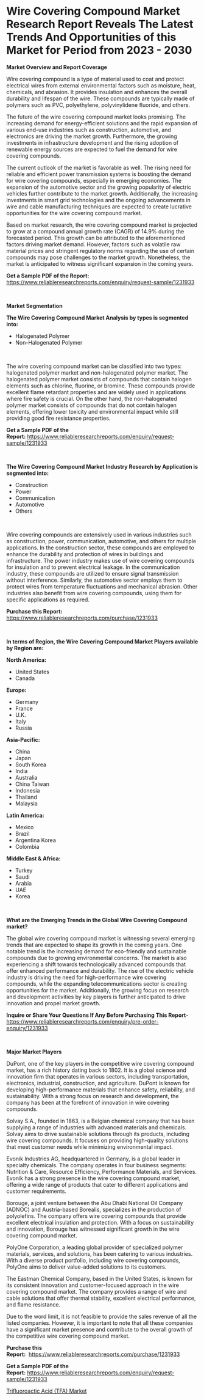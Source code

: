 <p><h1>Wire Covering Compound Market Research Report Reveals The Latest Trends And Opportunities of this Market for Period from 2023 - 2030</h1></p><p><strong>Market Overview and Report Coverage</strong></p>
<p><p>Wire covering compound is a type of material used to coat and protect electrical wires from external environmental factors such as moisture, heat, chemicals, and abrasion. It provides insulation and enhances the overall durability and lifespan of the wire. These compounds are typically made of polymers such as PVC, polyethylene, polyvinylidene fluoride, and others.</p><p>The future of the wire covering compound market looks promising. The increasing demand for energy-efficient solutions and the rapid expansion of various end-use industries such as construction, automotive, and electronics are driving the market growth. Furthermore, the growing investments in infrastructure development and the rising adoption of renewable energy sources are expected to fuel the demand for wire covering compounds.</p><p>The current outlook of the market is favorable as well. The rising need for reliable and efficient power transmission systems is boosting the demand for wire covering compounds, especially in emerging economies. The expansion of the automotive sector and the growing popularity of electric vehicles further contribute to the market growth. Additionally, the increasing investments in smart grid technologies and the ongoing advancements in wire and cable manufacturing techniques are expected to create lucrative opportunities for the wire covering compound market.</p><p>Based on market research, the wire covering compound market is projected to grow at a compound annual growth rate (CAGR) of 14.9% during the forecasted period. This growth can be attributed to the aforementioned factors driving market demand. However, factors such as volatile raw material prices and stringent regulatory norms regarding the use of certain compounds may pose challenges to the market growth. Nonetheless, the market is anticipated to witness significant expansion in the coming years.</p></p>
<p><strong>Get a Sample PDF of the Report:</strong> <a href="https://www.reliableresearchreports.com/enquiry/request-sample/1231933">https://www.reliableresearchreports.com/enquiry/request-sample/1231933</a></p>
<p>&nbsp;</p>
<p><strong>Market Segmentation</strong></p>
<p><strong>The Wire Covering Compound Market Analysis by types is segmented into:</strong></p>
<p><ul><li>Halogenated Polymer</li><li>Non-Halogenated Polymer</li></ul></p>
<p>&nbsp;</p>
<p><p>The wire covering compound market can be classified into two types: halogenated polymer market and non-halogenated polymer market. The halogenated polymer market consists of compounds that contain halogen elements such as chlorine, fluorine, or bromine. These compounds provide excellent flame retardant properties and are widely used in applications where fire safety is crucial. On the other hand, the non-halogenated polymer market consists of compounds that do not contain halogen elements, offering lower toxicity and environmental impact while still providing good fire resistance properties.</p></p>
<p><strong>Get a Sample PDF of the Report:</strong>&nbsp;<a href="https://www.reliableresearchreports.com/enquiry/request-sample/1231933">https://www.reliableresearchreports.com/enquiry/request-sample/1231933</a></p>
<p>&nbsp;</p>
<p><strong>The Wire Covering Compound Market Industry Research by Application is segmented into:</strong></p>
<p><ul><li>Construction</li><li>Power</li><li>Communication</li><li>Automotive</li><li>Others</li></ul></p>
<p>&nbsp;</p>
<p><p>Wire covering compounds are extensively used in various industries such as construction, power, communication, automotive, and others for multiple applications. In the construction sector, these compounds are employed to enhance the durability and protection of wires in buildings and infrastructure. The power industry makes use of wire covering compounds for insulation and to prevent electrical leakage. In the communication industry, these compounds are utilized to ensure signal transmission without interference. Similarly, the automotive sector employs them to protect wires from temperature fluctuations and mechanical abrasion. Other industries also benefit from wire covering compounds, using them for specific applications as required.</p></p>
<p><strong>Purchase this Report:</strong>&nbsp; <a href="https://www.reliableresearchreports.com/purchase/1231933">https://www.reliableresearchreports.com/purchase/1231933</a></p>
<p>&nbsp;</p>
<p><strong>In terms of Region, the Wire Covering Compound Market Players available by Region are:</strong></p>
<p>
    <p> <strong> North America: </strong>
        <ul>
            <li>United States</li>
            <li>Canada</li>
        </ul>
        </p> 
    <p> <strong> Europe: </strong>
        <ul>
            <li>Germany</li>
            <li>France</li>
            <li>U.K.</li>
            <li>Italy</li>
            <li>Russia</li>
        </ul>
        </p> 
    <p> <strong> Asia-Pacific: </strong>
        <ul>
            <li>China</li>
            <li>Japan</li>
            <li>South Korea</li>
            <li>India</li>
            <li>Australia</li>
            <li>China Taiwan</li>
            <li>Indonesia</li>
            <li>Thailand</li>
            <li>Malaysia</li>
        </ul>
        </p> 
    <p> <strong> Latin America: </strong>
        <ul>
            <li>Mexico</li>
            <li>Brazil</li>
            <li>Argentina Korea</li>
            <li>Colombia</li>
        </ul>
        </p> 
    <p> <strong> Middle East & Africa: </strong>
        <ul>
            <li>Turkey</li>
            <li>Saudi</li>
            <li>Arabia</li>
            <li>UAE</li>
            <li>Korea</li>
        </ul>
    </p>
    </p>
<p>&nbsp;</p>
<p><strong>What are the Emerging Trends in the Global Wire Covering Compound market?</strong></p>
<p><p>The global wire covering compound market is witnessing several emerging trends that are expected to shape its growth in the coming years. One notable trend is the increasing demand for eco-friendly and sustainable compounds due to growing environmental concerns. The market is also experiencing a shift towards technologically advanced compounds that offer enhanced performance and durability. The rise of the electric vehicle industry is driving the need for high-performance wire covering compounds, while the expanding telecommunications sector is creating opportunities for the market. Additionally, the growing focus on research and development activities by key players is further anticipated to drive innovation and propel market growth.</p></p>
<p><strong>Inquire or Share Your Questions If Any Before Purchasing This Report</strong>- <a href="https://www.reliableresearchreports.com/enquiry/pre-order-enquiry/1231933">https://www.reliableresearchreports.com/enquiry/pre-order-enquiry/1231933</a></p>
<p>&nbsp;</p>
<p><strong>Major Market Players</strong></p>
<p><p>DuPont, one of the key players in the competitive wire covering compound market, has a rich history dating back to 1802. It is a global science and innovation firm that operates in various sectors, including transportation, electronics, industrial, construction, and agriculture. DuPont is known for developing high-performance materials that enhance safety, reliability, and sustainability. With a strong focus on research and development, the company has been at the forefront of innovation in wire covering compounds.</p><p>Solvay S.A., founded in 1863, is a Belgian chemical company that has been supplying a range of industries with advanced materials and chemicals. Solvay aims to drive sustainable solutions through its products, including wire covering compounds. It focuses on providing high-quality solutions that meet customer needs while minimizing environmental impact.</p><p>Evonik Industries AG, headquartered in Germany, is a global leader in specialty chemicals. The company operates in four business segments: Nutrition & Care, Resource Efficiency, Performance Materials, and Services. Evonik has a strong presence in the wire covering compound market, offering a wide range of products that cater to different applications and customer requirements.</p><p>Borouge, a joint venture between the Abu Dhabi National Oil Company (ADNOC) and Austria-based Borealis, specializes in the production of polyolefins. The company offers wire covering compounds that provide excellent electrical insulation and protection. With a focus on sustainability and innovation, Borouge has witnessed significant growth in the wire covering compound market.</p><p>PolyOne Corporation, a leading global provider of specialized polymer materials, services, and solutions, has been catering to various industries. With a diverse product portfolio, including wire covering compounds, PolyOne aims to deliver value-added solutions to its customers.</p><p>The Eastman Chemical Company, based in the United States, is known for its consistent innovation and customer-focused approach in the wire covering compound market. The company provides a range of wire and cable solutions that offer thermal stability, excellent electrical performance, and flame resistance.</p><p>Due to the word limit, it is not feasible to provide the sales revenue of all the listed companies. However, it is important to note that all these companies have a significant market presence and contribute to the overall growth of the competitive wire covering compound market.</p></p>
<p><strong>Purchase this Report:</strong>&nbsp;&nbsp;<a href="https://www.reliableresearchreports.com/purchase/1231933">https://www.reliableresearchreports.com/purchase/1231933</a></p>
<p></p>
<p><strong>Get a Sample PDF of the Report:</strong>&nbsp;<a href="https://www.reliableresearchreports.com/enquiry/request-sample/1231933">https://www.reliableresearchreports.com/enquiry/request-sample/1231933</a></p>
<p><p><a href="https://github.com/CliffMedina6/Market-Research-Report-List-2/blob/main/trifluoroactic-acid-tfa-market.md">Trifluoroactic Acid (TFA) Market</a></p></p>